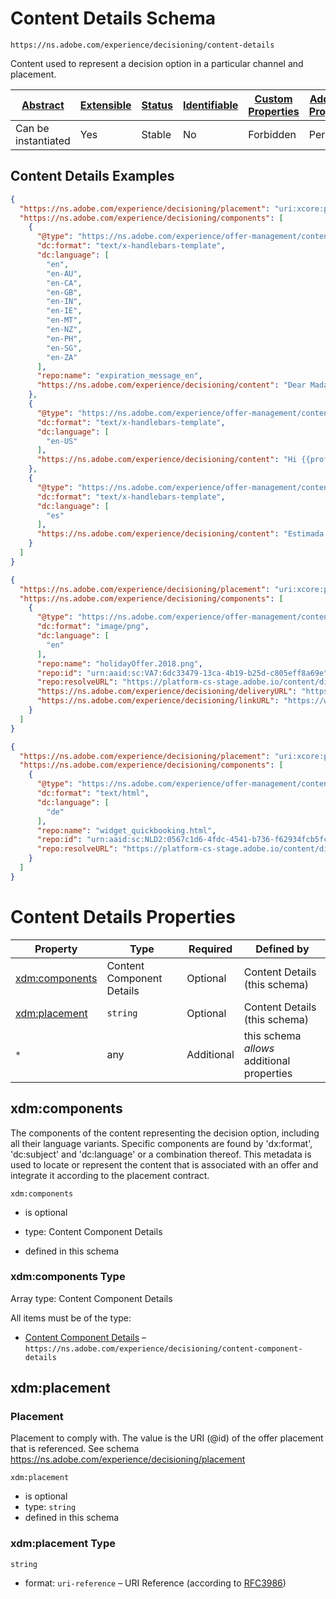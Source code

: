 
# Content Details Schema

```
https://ns.adobe.com/experience/decisioning/content-details
```

Content used to represent a decision option in a particular channel and placement.

| [Abstract](../../../../abstract.md) | [Extensible](../../../../extensions.md) | [Status](../../../../status.md) | [Identifiable](../../../../id.md) | [Custom Properties](../../../../extensions.md) | [Additional Properties](../../../../extensions.md) | Defined In |
|-------------------------------------|-----------------------------------------|---------------------------------|-----------------------------------|------------------------------------------------|----------------------------------------------------|------------|
| Can be instantiated | Yes | Stable | No | Forbidden | Permitted | [adobe/experience/decisioning/content-details.schema.json](adobe/experience/decisioning/content-details.schema.json) |

## Content Details Examples

```json
{
  "https://ns.adobe.com/experience/decisioning/placement": "uri:xcore:placement-0001",
  "https://ns.adobe.com/experience/decisioning/components": [
    {
      "@type": "https://ns.adobe.com/experience/offer-management/content-component-text-template",
      "dc:format": "text/x-handlebars-template",
      "dc:language": [
        "en",
        "en-AU",
        "en-CA",
        "en-GB",
        "en-IN",
        "en-IE",
        "en-MT",
        "en-NZ",
        "en-PH",
        "en-SG",
        "en-ZA"
      ],
      "repo:name": "expiration_message_en",
      "https://ns.adobe.com/experience/decisioning/content": "Dear Madam {{profile.person.lastName}}, the offer expires on 12/6/2018"
    },
    {
      "@type": "https://ns.adobe.com/experience/offer-management/content-component-text-template",
      "dc:format": "text/x-handlebars-template",
      "dc:language": [
        "en-US"
      ],
      "https://ns.adobe.com/experience/decisioning/content": "Hi {{profile.person.firstName}}, your offer expires on 6/12/2018"
    },
    {
      "@type": "https://ns.adobe.com/experience/offer-management/content-component-text-template",
      "dc:format": "text/x-handlebars-template",
      "dc:language": [
        "es"
      ],
      "https://ns.adobe.com/experience/decisioning/content": "Estimada señora {{profile.person.lastName}}: La oferta vence el 12/6/2018"
    }
  ]
}
```

```json
{
  "https://ns.adobe.com/experience/decisioning/placement": "uri:xcore:placement-0002",
  "https://ns.adobe.com/experience/decisioning/components": [
    {
      "@type": "https://ns.adobe.com/experience/offer-management/content-component-imagelink",
      "dc:format": "image/png",
      "dc:language": [
        "en"
      ],
      "repo:name": "holidayOffer.2018.png",
      "repo:id": "urn:aaid:sc:VA7:6dc33479-13ca-4b19-b25d-c805eff8a69e",
      "repo:resolveURL": "https://platform-cs-stage.adobe.io/content/directory/resolve?asset_id=&quot;urn:aaid:sc:VA7:6dc33479-13ca-4b19-b25d-c805eff8a69e&quot;",
      "https://ns.adobe.com/experience/decisioning/deliveryURL": "https://www.mycompany.com/product?trackId=12345",
      "https://ns.adobe.com/experience/decisioning/linkURL": "https://www.mycompany.com/product?trackId=12345"
    }
  ]
}
```

```json
{
  "https://ns.adobe.com/experience/decisioning/placement": "uri:xcore:placement-0003",
  "https://ns.adobe.com/experience/decisioning/components": [
    {
      "@type": "https://ns.adobe.com/experience/offer-management/content-component-html",
      "dc:format": "text/html",
      "dc:language": [
        "de"
      ],
      "repo:name": "widget_quickbooking.html",
      "repo:id": "urn:aaid:sc:NLD2:0567c1d6-4fdc-4541-b736-f62934fcb5fc",
      "repo:resolveURL": "https://platform-cs-stage.adobe.io/content/directory/resolve?asset_id=&quot;urn:aaid:sc:NLD2:0567c1d6-4fdc-4541-b736-f62934fcb5fc&quot;"
    }
  ]
}
```


# Content Details Properties

| Property | Type | Required | Defined by |
|----------|------|----------|------------|
| [xdm:components](#xdmcomponents) | Content Component Details | Optional | Content Details (this schema) |
| [xdm:placement](#xdmplacement) | `string` | Optional | Content Details (this schema) |
| `*` | any | Additional | this schema *allows* additional properties |

## xdm:components

The components of the content representing the decision option, including all their language variants. Specific components are found by 'dx:format', 'dc:subject' and 'dc:language' or a combination thereof. This metadata is used to locate or represent the content that is associated with an offer and integrate it according to the placement contract.

`xdm:components`
* is optional
* type: Content Component Details

* defined in this schema

### xdm:components Type


Array type: Content Component Details

All items must be of the type:
* [Content Component Details](content-component-details.schema.md) – `https://ns.adobe.com/experience/decisioning/content-component-details`








## xdm:placement
### Placement

Placement to comply with. The value is the URI (@id) of the offer placement that is referenced. See schema https://ns.adobe.com/experience/decisioning/placement

`xdm:placement`
* is optional
* type: `string`
* defined in this schema

### xdm:placement Type


`string`
* format: `uri-reference` – URI Reference (according to [RFC3986](https://tools.ietf.org/html/rfc3986))





